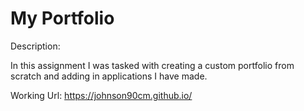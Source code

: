 # My Portfolio

Description: 

In this assignment I was tasked with creating a custom portfolio from scratch and adding in applications I have made.

Working Url: https://johnson90cm.github.io/
